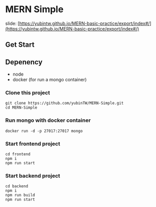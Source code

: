 # MERN Simple

slide: [https://yubintw.github.io/MERN-basic-practice/export/index#/](https://yubintw.github.io/MERN-basic-practice/export/index#/)

## Get Start

## Depenency

- node
- docker (for run a mongo container)

### Clone this project

```
git clone https://github.com/yubinTW/MERN-Simple.git
cd MERN-Simple
```

### Run mongo with docker container

```
docker run -d -p 27017:27017 mongo
```

### Start frontend project

```
cd frontend
npm i
npm run start
```

### Start backend project

```
cd backend
npm i
npm run build
npm run start
```
